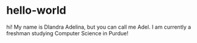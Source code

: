 # hello-world

hi! My name is DIandra Adelina, but you can call me Adel.
I am currently a freshman studying Computer Science in Purdue!

